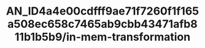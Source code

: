 ---  
schema: schema:AN_ID4a4e00cdfff9ae71f7260f1f165a508ec658c7465ab9cbb43471afb811b1b5b9/in-mem-transformation  
title: AN_ID4a4e00cdfff9ae71f7260f1f165a508ec658c7465ab9cbb43471afb811b1b5b9/in-mem-transformation  
organization: Sample Department  
notes: Used in 2 lineage(s)  
resources:  
  - name: AN_ID4a4e00cdfff9ae71f7260f1f165a508ec658c7465ab9cbb43471afb811b1b5b9/in-mem-transformation 
    url: in-mem://AN_ID4a4e00cdfff9ae71f7260f1f165a508ec658c7465ab9cbb43471afb811b1b5b9/in-mem-transformation 
    format : DataFrame  
license: None  
category:
  - Education  
maintainer: User  
maintainer_email: UserMail  
---